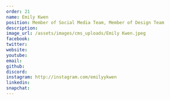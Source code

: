 ```yaml
---
order: 21
name: Emily Kwen
position: Member of Social Media Team, Member of Design Team
description: 
image_url: /assets/images/cms_uploads/Emily Kwen.jpeg
facebook: 
twitter: 
website: 
youtube: 
email: 
github: 
discord: 
instagram: http://instagram.com/emilyykwen
linkedin: 
snapchat: 
---
```

